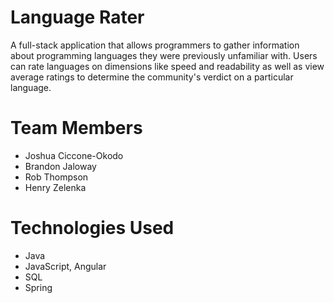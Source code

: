 # Language Rater

A full-stack application that allows programmers to gather information about programming languages they were previously unfamiliar with. Users can rate languages on dimensions like speed and readability as well as view average ratings to determine the community's verdict on a particular language.

# Team Members

- Joshua Ciccone-Okodo
- Brandon Jaloway
- Rob Thompson
- Henry Zelenka

# Technologies Used

- Java
- JavaScript, Angular
- SQL
- Spring
